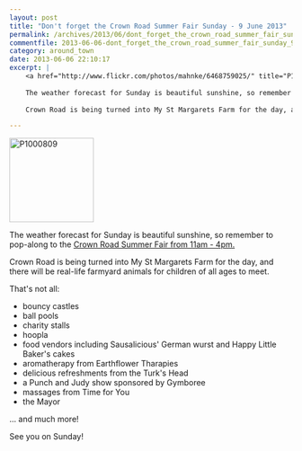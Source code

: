 ```yaml
---
layout: post
title: "Don't forget the Crown Road Summer Fair Sunday - 9 June 2013"
permalink: /archives/2013/06/dont_forget_the_crown_road_summer_fair_sunday_9_ju.html
commentfile: 2013-06-06-dont_forget_the_crown_road_summer_fair_sunday_9_ju
category: around_town
date: 2013-06-06 22:10:17
excerpt: |
    <a href="http://www.flickr.com/photos/mahnke/6468759025/" title="P1000809 by Peter M, on Flickr"><img src="/assets/images/2013/6468759025_2acc6543f8_q.jpg" width="150" height="150" alt="P1000809"  class="photo right" ></a>
    
    The weather forecast for Sunday is beautiful sunshine, so remember to pop-along to the <a href="https://stmargarets.london/event/fair/200705143841">Crown Road Summer Fair from 11am - 4pm.</a>
    
    Crown Road is being turned into My St Margarets Farm for the day, and there will be real-life farmyard animals for children of all ages to meet.

---
```


<a href="http://www.flickr.com/photos/mahnke/6468759025/" title="P1000809 by Peter M, on Flickr"><img src="/assets/images/2013/6468759025_2acc6543f8_q.jpg" width="150" height="150" alt="P1000809"  class="photo right" ></a>

The weather forecast for Sunday is beautiful sunshine, so remember to pop-along to the [Crown Road Summer Fair from 11am - 4pm.](https://stmargarets.london/event/fair/200705143841)

Crown Road is being turned into My St Margarets Farm for the day, and there will be real-life farmyard animals for children of all ages to meet.

That's not all:

-   bouncy castles
-   ball pools
-   charity stalls
-   hoopla
-   food vendors including Sausalicious' German wurst and Happy Little Baker's cakes
-   aromatherapy from Earthflower Tharapies
-   delicious refreshments from the Turk's Head
-   a Punch and Judy show sponsored by Gymboree
-   massages from Time for You
-   the Mayor

... and much more!

See you on Sunday!
